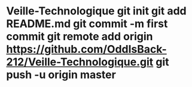# Veille-Technologique git init git add README.md git commit -m first commit git remote add origin https://github.com/OddIsBack-212/Veille-Technologique.git git push -u origin master
